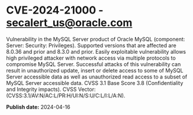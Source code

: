 # CVE-2024-21000 - secalert_us@oracle.com

Vulnerability in the MySQL Server product of Oracle MySQL (component: Server: Security: Privileges).  Supported versions that are affected are 8.0.36 and prior and  8.3.0 and prior. Easily exploitable vulnerability allows high privileged attacker with network access via multiple protocols to compromise MySQL Server.  Successful attacks of this vulnerability can result in  unauthorized update, insert or delete access to some of MySQL Server accessible data as well as  unauthorized read access to a subset of MySQL Server accessible data. CVSS 3.1 Base Score 3.8 (Confidentiality and Integrity impacts).  CVSS Vector: (CVSS:3.1/AV:N/AC:L/PR:H/UI:N/S:U/C:L/I:L/A:N).

**Publish date:** 2024-04-16

